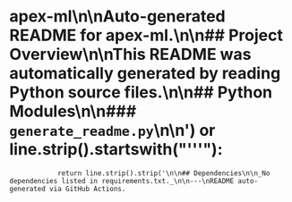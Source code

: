 # apex-ml\n\nAuto-generated README for **apex-ml**.\n\n## Project Overview\n\nThis README was automatically generated by reading Python source files.\n\n## Python Modules\n\n### `generate_readme.py`\n\n') or line.strip().startswith("'''"):
                return line.strip().strip('\n\n## Dependencies\n\n_No dependencies listed in requirements.txt._\n\n---\nREADME auto-generated via GitHub Actions.